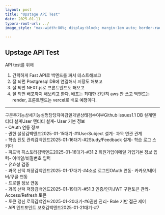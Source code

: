 ```yaml
---
layout: post
title: "Upstage API Test"
date: 2025-01-11
typora-root-url: ../
image_style: "max-width:80%; display:block; margin:1em auto; border-radius:10px; box-shadow:0px 4px 8px rgba(0,0,0,0.8);"

---
```




## Upstage API Test

API test를 위해 

1. 간략하게 Fast API로 백엔드를 짜서 테스트해보고
2. 잘 되면 Postgresql DB에 연결해서 저장도 해보고
3. 잘 되면 NEXT.js로 프론트엔드도 해보고
4. 잘 되면 배포까지 해보려고 한다. 배포는 최대한 간단히 aws 안 쓰고 백엔드는 render, 프론트엔드는 vercel로 배포 예정이다.



---



구분주기능상세기능설명담당자마감일개발상태검수여부Github issues1.1 DB 설계엔티티 설계User 엔티티 설계- User 기본 정보<br>- OAuth 연동 정보<br>- 권한 설정김백엔드2025-01-15대기-#1UserSubject 설계- 과목 연관 관계<br>- 학습 진도 관리김백엔드2025-01-16대기-#2Study/Feedback 설계- 학습 로그 스키마<br>- 피드백 히스토리김백엔드2025-01-16대기-#31.2 회원가입이메일 가입기본 정보 입력- 이메일/비밀번호 입력<br>- 유효성 검증<br>- 과목 선택 저장김백엔드2025-01-17대기-#4소셜 로그인OAuth 연동- 카카오/네이버/구글 연동<br>- 프로필 정보 연동<br>- 과목 선택 저장김백엔드2025-01-19대기-#51.3 인증/인가JWT 구현토큰 관리- Access/Refresh 토큰<br>- 토큰 갱신 로직김백엔드2025-01-20대기-#6권한 관리- Role 기반 접근 제어<br>- API 엔드포인트 보호김백엔드2025-01-21대기-#7



















